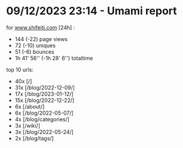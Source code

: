 # 09/12/2023 23:14 - Umami report
for www.shifeiti.com [24h] :

 - 144 (-22) page views
 - 72 (-10) uniques
 - 51 (-6) bounces
 - 1h 41' 56'' (-1h 28' 6'') totaltime


top 10 urls:
 - 40x [/]
 - 31x [/blog/2022-12-09/]
 - 17x [/blog/2023-01-12/]
 - 15x [/blog/2022-12-22/]
 - 6x [/about/]
 - 6x [/blog/2022-05-07/]
 - 4x [/blog/categories/]
 - 3x [/wiki/]
 - 3x [/blog/2022-05-24/]
 - 2x [/blog/tags/]



